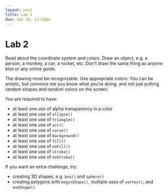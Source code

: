 ```yaml
---
layout: post
title: Lab 2
due: Jan 18, 11:59pm
---
```


# Lab 2

Read about the coordinate system and colors. Draw an object, e.g. a
person, a monkey, a car, a rocket, etc. Don't draw the same thing as
anyone else or any online guide.

The drawing must be recognizable. Use appropriate colors. You can be
artistic, but convince me you know what you're doing, and not just
putting random shapes and random colors on the screen.

You are required to have:

- at least one use of alpha transparency in a color
- at least one use of `ellipse()`
- at least one use of `triangle()`
- at least one use of `arc()`
- at least one use of `curve()`
- at least one use of `background()`
- at least one use of `fill()`
- at least one use of `noFill()`
- at least one use of `stroke()`
- at least one use of `noStroke()`

If you want an extra challenge, try:

- creating 3D shapes, e.g. `box()` and `sphere()`
- creating polygons with `beginShape()`, multiple uses of `vertex()`,
  and `endShape()`
